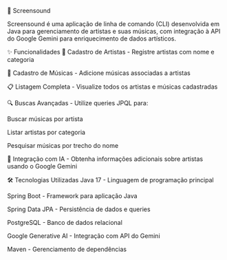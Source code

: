 🎵 Screensound

Screensound é uma aplicação de linha de comando (CLI) desenvolvida em Java para gerenciamento de artistas e suas músicas, com integração à API do Google Gemini para enriquecimento de dados artísticos.

✨ Funcionalidades
🎤 Cadastro de Artistas - Registre artistas com nome e categoria

🎵 Cadastro de Músicas - Adicione músicas associadas a artistas

📋 Listagem Completa - Visualize todos os artistas e músicas cadastradas

🔍 Buscas Avançadas - Utilize queries JPQL para:

Buscar músicas por artista

Listar artistas por categoria

Pesquisar músicas por trecho do nome

🤖 Integração com IA - Obtenha informações adicionais sobre artistas usando o Google Gemini

🛠️ Tecnologias Utilizadas
Java 17 - Linguagem de programação principal

Spring Boot - Framework para aplicação Java

Spring Data JPA - Persistência de dados e queries

PostgreSQL - Banco de dados relacional

Google Generative AI - Integração com API do Gemini

Maven - Gerenciamento de dependências
